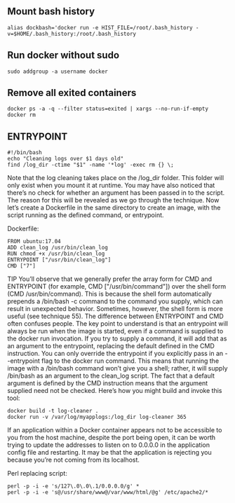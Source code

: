## Mount bash history

`alias dockbash='docker run -e HIST_FILE=/root/.bash_history -v=$HOME/.bash_history:/root/.bash_history`

## Run docker without sudo

`sudo addgroup -a username docker`

## Remove all exited containers

`docker ps -a -q --filter status=exited | xargs --no-run-if-empty docker rm`


## ENTRYPOINT

```
#!/bin/bash 
echo "Cleaning logs over $1 days old" 
find /log_dir -ctime "$1" -name '*log' -exec rm {} \; 
```

Note that the log cleaning takes place on the /log_dir folder. This folder will only 
exist when you mount it at runtime. You may have also noticed that there’s no check 
for whether an argument has been passed in to the script. The reason for this will be 
revealed as we go through the technique. 
Now let’s create a Dockerfile in the same directory to create an image, with the 
script running as the defined command, or entrypoint. 

Dockerfile:

```
FROM ubuntu:17.04 
ADD clean_log /usr/bin/clean_log 
RUN chmod +x /usr/bin/clean_log 
ENTRYPOINT ["/usr/bin/clean_log"] 
CMD ["7"] 
```

TIP You’ll observe that we generally prefer the array form for CMD and 
ENTRYPOINT (for example, CMD ["/usr/bin/command"]) over the shell form 
(CMD /usr/bin/command). This is because the shell form automatically
prepends a /bin/bash -c command to the command you supply, which can 
result in unexpected behavior. Sometimes, however, the shell form is more 
useful (see technique 55). 
The difference between ENTRYPOINT and CMD often confuses people. The key point to 
understand is that an entrypoint will always be run when the image is started, even if a 
command is supplied to the docker run invocation. If you try to supply a command, it 
will add that as an argument to the entrypoint, replacing the default defined in the 
CMD instruction. You can only override the entrypoint if you explicitly pass in an 
--entrypoint flag to the docker run command. This means that running the image 
with a /bin/bash command won’t give you a shell; rather, it will supply /bin/bash as 
an argument to the clean_log script. 
 The fact that a default argument is defined by the CMD instruction means that the 
argument supplied need not be checked. Here’s how you might build and invoke this 
tool: 

```
docker build -t log-cleaner . 
docker run -v /var/log/myapplogs:/log_dir log-cleaner 365
```

If an application within a Docker container appears not to be accessible 
to you from the host machine, despite the port being open, it can be worth 
trying to update the addresses to listen on to 0.0.0.0 in the application config 
file and restarting. It may be that the application is rejecting you because 
you’re not coming from its localhost.

Perl replacing script:

```
perl -p -i -e 's/127\.0\.0\.1/0.0.0.0/g' *
perl -p -i -e 's@/usr/share/www@/var/www/html/@g' /etc/apache2/*
```

